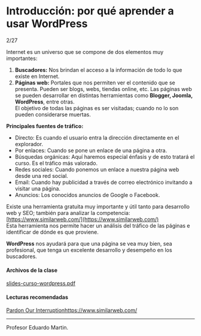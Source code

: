 # Introducción: por qué aprender a usar WordPress

2/27


Internet es un universo que se compone de dos elementos muy importantes:

1. **Buscadores:** Nos brindan el acceso a la información de todo lo que existe en Internet.
2. **Páginas web:** Portales que nos permiten ver el contenido que se presenta. Pueden ser blogs, webs, tiendas online, etc. Las páginas web se pueden desarrollar en distintas herramientas como **Blogger, Joomla, WordPress**, entre otras.  
    El objetivo de todas las páginas es ser visitadas; cuando no lo son pueden considerarse muertas.

**Principales fuentes de tráfico:**

- Directo: Es cuando el usuario entra la dirección directamente en el explorador.
- Por enlaces: Cuando se pone un enlace de una página a otra.
- Búsquedas orgánicas: Aquí haremos especial énfasis y de esto tratará el curso. Es el tráfico más valorado.
- Redes sociales: Cuando ponemos un enlace a nuestra página web desde una red social.
- Email: Cuando hay publicidad a través de correo electrónico invitando a visitar una página.
- Anuncios: Los conocidos anuncios de Google o Facebook.

Existe una herramienta gratuita muy importante y útil tanto para desarrollo web y SEO; también para analizar la competencia: [https://www.similarweb.com/](https://www.similarweb.com/)  
Esta herramienta nos permite hacer un análisis del tráfico de las páginas e identificar de dónde es que proviene.

**WordPress** nos ayudará para que una página se vea muy bien, sea profesional, que tenga un excelente desarrollo y desempeño en los buscadores.

#### Archivos de la clase

[slides-curso-wordpress.pdf](https://static.platzi.com/media/public/uploads/slides-curso-wordpress_60c34c28-695b-411a-bb5b-f1d4d9ff3503.pdf)

#### Lecturas recomendadas

[Pardon Our Interruption<https://www.similarweb.com/>](https://www.similarweb.com/)

----------------------------------
Profesor Eduardo Martin.

